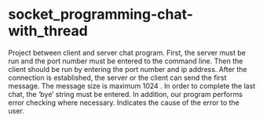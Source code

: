 # socket_programming-chat-with_thread


Project between client and server chat program.
First, the server must be run and the port number must be entered to the command line.
Then the client should be run by entering the port number and ip address. 
After the connection is established, the server or the client can send the first message. The message size is maximum 1024 .
In order to complete the last chat, the ‘bye’ string must be entered. In addition, our program performs error checking where necessary. Indicates the cause of the error to the user.
